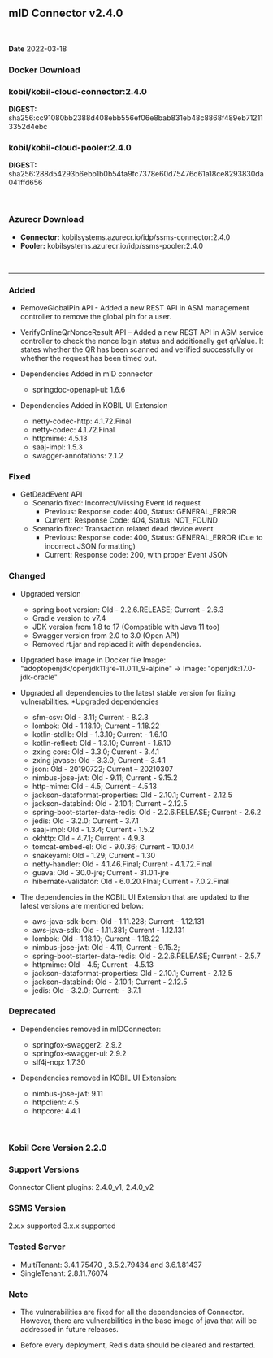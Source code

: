 ## mID Connector v2.4.0

<br/>

**Date** 2022-03-18

### **Docker Download**

### kobil/kobil-cloud-connector:2.4.0
**DIGEST:**  sha256:cc91080bb2388d408ebb556ef06e8bab831eb48c8868f489eb712113352d4ebc
### kobil/kobil-cloud-pooler:2.4.0
**DIGEST:**  sha256:288d54293b6ebb1b0b54fa9fc7378e60d75476d61a18ce8293830da041ffd656

<br/>

### **Azurecr Download**
- **Connector:** kobilsystems.azurecr.io/idp/ssms-connector:2.4.0  
- **Pooler:** kobilsystems.azurecr.io/idp/ssms-pooler:2.4.0
<br/>

------------------------------------
            
### Added
* RemoveGlobalPin API - Added a new REST API in ASM management controller to remove the global pin for a user. 
* VerifyOnlineQrNonceResult API – Added a new REST API in ASM service controller to check the nonce login status and additionally get qrValue. It states whether the QR has been scanned and verified successfully or whether the request has been timed out. 
* Dependencies Added in mID connector
  - springdoc-openapi-ui: 1.6.6 

* Dependencies Added in KOBIL UI Extension
  - netty-codec-http: 4.1.72.Final 
  - netty-codec: 4.1.72.Final 
  - httpmime: 4.5.13 
  - saaj-impl: 1.5.3
  - swagger-annotations: 2.1.2
  
### Fixed
* GetDeadEvent API  
  - Scenario fixed: Incorrect/Missing Event Id request
    - Previous: Response code: 400, Status: GENERAL_ERROR 
    - Current: Response Code: 404, Status: NOT_FOUND 
  - Scenario fixed: Transaction related dead device event 
    - Previous: Response code: 400, Status: GENERAL_ERROR (Due to incorrect JSON formatting) 
    - Current: Response code: 200, with proper Event JSON 
 
### Changed 
* Upgraded version 
  - spring boot version: Old - 2.2.6.RELEASE; Current - 2.6.3 
  - Gradle version to v7.4 
  - JDK version from 1.8 to 17 (Compatible with Java 11 too) 
  - Swagger version from 2.0 to 3.0 (Open API) 
  - Removed rt.jar and replaced it with dependencies.

* Upgraded base image in Docker file 
Image: "adoptopenjdk/openjdk11:jre-11.0.11_9-alpine" -> Image: "openjdk:17.0-jdk-oracle" 
* Upgraded all dependencies to the latest stable version for fixing vulnerabilities. 
*Upgraded dependencies
  - sfm-csv: Old - 3.11; Current - 8.2.3 
  - lombok: Old - 1.18.10; Current - 1.18.22 
  - kotlin-stdlib: Old - 1.3.10; Current - 1.6.10 
  - kotlin-reflect: Old - 1.3.10; Current - 1.6.10 
  - zxing core: Old - 3.3.0; Current - 3.4.1 
  - zxing javase: Old - 3.3.0; Current - 3.4.1 
  - json: Old - 20190722; Current – 20210307 
  - nimbus-jose-jwt: Old - 9.11; Current - 9.15.2 
  - http-mime: Old - 4.5; Current - 4.5.13 
  - jackson-dataformat-properties: Old - 2.10.1; Current - 2.12.5 
  - jackson-databind: Old - 2.10.1; Current - 2.12.5 
  - spring-boot-starter-data-redis: Old - 2.2.6.RELEASE; Current - 2.6.2 
  - jedis: Old - 3.2.0; Current - 3.7.1 
  - saaj-impl: Old - 1.3.4; Current - 1.5.2 
  - okhttp: Old - 4.7.1; Current - 4.9.3 
  - tomcat-embed-el: Old - 9.0.36; Current - 10.0.14 
  - snakeyaml: Old - 1.29; Current - 1.30 
  - netty-handler: Old - 4.1.46.Final; Current - 4.1.72.Final 
  - guava: Old - 30.0-jre; Current - 31.0.1-jre 
  - hibernate-validator: Old - 6.0.20.FInal; Current - 7.0.2.Final 

* The dependencies in the KOBIL UI Extension that are updated to the latest versions are mentioned below: 
  - aws-java-sdk-bom: Old - 1.11.228; Current - 1.12.131 
  - aws-java-sdk: Old - 1.11.381; Current - 1.12.131 
  - lombok: Old - 1.18.10; Current - 1.18.22 
  - nimbus-jose-jwt: Old - 4.11; Current - 9.15.2; 
  - spring-boot-starter-data-redis: Old - 2.2.6.RELEASE; Current - 2.5.7 
  - httpmime: Old - 4.5; Current - 4.5.13 
  - jackson-dataformat-properties: Old - 2.10.1; Current - 2.12.5 
  - jackson-databind: Old - 2.10.1; Current - 2.12.5 
  - jedis: Old - 3.2.0; Current: - 3.7.1 

### Deprecated 

* Dependencies removed in mIDConnector: 
  - springfox-swagger2: 2.9.2 
  - springfox-swagger-ui: 2.9.2 
  - slf4j-nop: 1.7.30 

* Dependencies removed in KOBIL UI Extension: 
  - nimbus-jose-jwt: 9.11 
  - httpclient: 4.5 
  - httpcore: 4.4.1 
  
<br/>

### Kobil Core Version 2.2.0 

### Support Versions
Connector Client plugins: 2.4.0_v1, 2.4.0_v2 
 
### SSMS Version 
2.x.x supported 
3.x.x supported 

### Tested Server 
* MultiTenant: 3.4.1.75470 , 3.5.2.79434 and 3.6.1.81437 
* SingleTenant: 2.8.11.76074 

### Note
* The vulnerabilities are fixed for all the dependencies of Connector. However, there are vulnerabilities in the base image of java that will be addressed in future releases. 

* Before every deployment, Redis data should be cleared and restarted.

